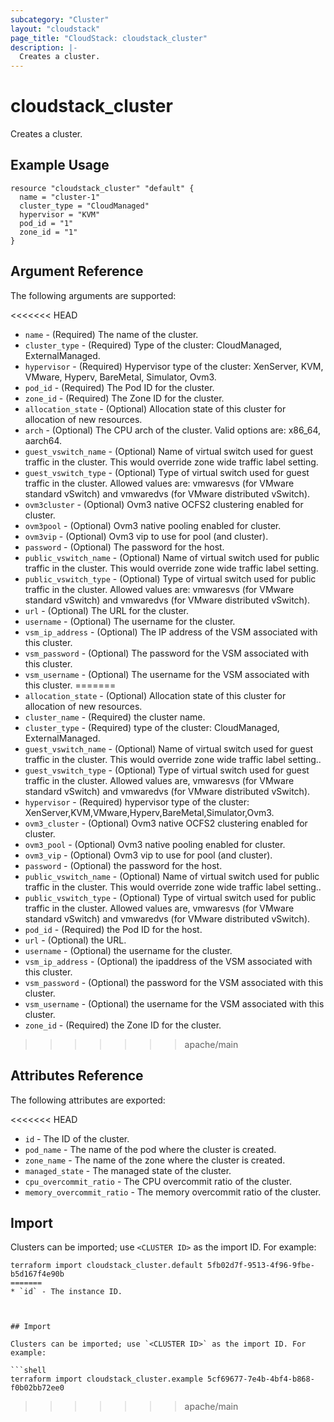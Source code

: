 ```yaml
---
subcategory: "Cluster"
layout: "cloudstack"
page_title: "CloudStack: cloudstack_cluster"
description: |-
  Creates a cluster.
---
```


# cloudstack_cluster

Creates a cluster.

## Example Usage

```hcl
resource "cloudstack_cluster" "default" {
  name = "cluster-1"
  cluster_type = "CloudManaged"
  hypervisor = "KVM"
  pod_id = "1"
  zone_id = "1"
}
```

## Argument Reference

The following arguments are supported:

<<<<<<< HEAD
* `name` - (Required) The name of the cluster.
* `cluster_type` - (Required) Type of the cluster: CloudManaged, ExternalManaged.
* `hypervisor` - (Required) Hypervisor type of the cluster: XenServer, KVM, VMware, Hyperv, BareMetal, Simulator, Ovm3.
* `pod_id` - (Required) The Pod ID for the cluster.
* `zone_id` - (Required) The Zone ID for the cluster.
* `allocation_state` - (Optional) Allocation state of this cluster for allocation of new resources.
* `arch` - (Optional) The CPU arch of the cluster. Valid options are: x86_64, aarch64.
* `guest_vswitch_name` - (Optional) Name of virtual switch used for guest traffic in the cluster. This would override zone wide traffic label setting.
* `guest_vswitch_type` - (Optional) Type of virtual switch used for guest traffic in the cluster. Allowed values are: vmwaresvs (for VMware standard vSwitch) and vmwaredvs (for VMware distributed vSwitch).
* `ovm3cluster` - (Optional) Ovm3 native OCFS2 clustering enabled for cluster.
* `ovm3pool` - (Optional) Ovm3 native pooling enabled for cluster.
* `ovm3vip` - (Optional) Ovm3 vip to use for pool (and cluster).
* `password` - (Optional) The password for the host.
* `public_vswitch_name` - (Optional) Name of virtual switch used for public traffic in the cluster. This would override zone wide traffic label setting.
* `public_vswitch_type` - (Optional) Type of virtual switch used for public traffic in the cluster. Allowed values are: vmwaresvs (for VMware standard vSwitch) and vmwaredvs (for VMware distributed vSwitch).
* `url` - (Optional) The URL for the cluster.
* `username` - (Optional) The username for the cluster.
* `vsm_ip_address` - (Optional) The IP address of the VSM associated with this cluster.
* `vsm_password` - (Optional) The password for the VSM associated with this cluster.
* `vsm_username` - (Optional) The username for the VSM associated with this cluster.
=======
* `allocation_state` - (Optional) Allocation state of this cluster for allocation of new resources.
* `cluster_name` - (Required) the cluster name.
* `cluster_type` - (Required) type of the cluster: CloudManaged, ExternalManaged.
* `guest_vswitch_name` - (Optional) Name of virtual switch used for guest traffic in the cluster. This would override zone wide traffic label setting..
* `guest_vswitch_type` - (Optional) Type of virtual switch used for guest traffic in the cluster. Allowed values are, vmwaresvs (for VMware standard vSwitch) and vmwaredvs (for VMware distributed vSwitch).
* `hypervisor` - (Required) hypervisor type of the cluster: XenServer,KVM,VMware,Hyperv,BareMetal,Simulator,Ovm3.
* `ovm3_cluster` - (Optional) Ovm3 native OCFS2 clustering enabled for cluster.
* `ovm3_pool` - (Optional) Ovm3 native pooling enabled for cluster.
* `ovm3_vip` - (Optional) Ovm3 vip to use for pool (and cluster).
* `password` - (Optional) the password for the host.
* `public_vswitch_name` - (Optional) Name of virtual switch used for public traffic in the cluster. This would override zone wide traffic label setting..
* `public_vswitch_type` - (Optional) Type of virtual switch used for public traffic in the cluster. Allowed values are, vmwaresvs (for VMware standard vSwitch) and vmwaredvs (for VMware distributed vSwitch).
* `pod_id` - (Required) the Pod ID for the host.
* `url` - (Optional) the URL.
* `username` - (Optional) the username for the cluster.
* `vsm_ip_address` - (Optional) the ipaddress of the VSM associated with this cluster.
* `vsm_password` - (Optional) the password for the VSM associated with this cluster.
* `vsm_username` - (Optional) the username for the VSM associated with this cluster.
* `zone_id` - (Required) the Zone ID for the cluster.

>>>>>>> apache/main

## Attributes Reference

The following attributes are exported:

<<<<<<< HEAD
* `id` - The ID of the cluster.
* `pod_name` - The name of the pod where the cluster is created.
* `zone_name` - The name of the zone where the cluster is created.
* `managed_state` - The managed state of the cluster.
* `cpu_overcommit_ratio` - The CPU overcommit ratio of the cluster.
* `memory_overcommit_ratio` - The memory overcommit ratio of the cluster.

## Import

Clusters can be imported; use `<CLUSTER ID>` as the import ID. For example:

```shell
terraform import cloudstack_cluster.default 5fb02d7f-9513-4f96-9fbe-b5d167f4e90b
=======
* `id` - The instance ID.



## Import

Clusters can be imported; use `<CLUSTER ID>` as the import ID. For
example:

```shell
terraform import cloudstack_cluster.example 5cf69677-7e4b-4bf4-b868-f0b02bb72ee0
```
>>>>>>> apache/main

